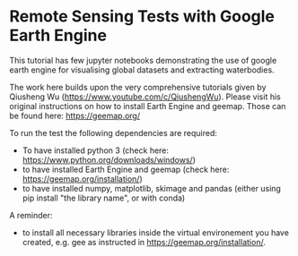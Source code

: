 # Remote Sensing Tests with Google Earth Engine
This tutorial has few jupyter notebooks demonstrating the use of google earth engine for visualising global datasets and extracting waterbodies. 

The work here builds upon the very comprehensive tutorials given by Qiusheng Wu (https://www.youtube.com/c/QiushengWu). 
Please visit his original instructions on how to install Earth Engine and geemap. 
Those can be found here: https://geemap.org/

To run the test the following dependencies are required:

- To have installed python 3 (check here: https://www.python.org/downloads/windows/)
- to have installed Earth Engine and geemap (check here: https://geemap.org/installation/)
- to have installed 
    numpy,
    matplotlib,
    skimage and
    pandas 
    (either using pip install "the library name", or with conda)
 
 A reminder:
 - to install all necessary libraries inside the virtual environement you have created, e.g. gee as instructed in https://geemap.org/installation/.

